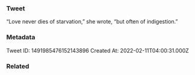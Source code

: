 ### Tweet
“Love never dies of starvation,” she wrote, “but often of indigestion.”

### Metadata
Tweet ID: 1491985476152143896
Created At: 2022-02-11T04:00:31.000Z

### Related

